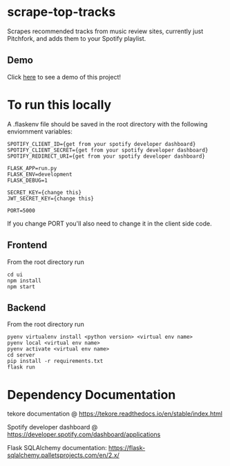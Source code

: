 # scrape-top-tracks
Scrapes recommended tracks from music review sites, currently just Pitchfork, and adds them to your Spotify playlist. 

## Demo
Click [here](https://youtu.be/DSUNz7GJ_nQa) to see a demo of this project!

# To run this locally
A .flaskenv file should be saved in the root directory with the following enviornment variables:
```
SPOTIFY_CLIENT_ID={get from your spotify developer dashboard}
SPOTIFY_CLIENT_SECRET={get from your spotify developer dashboard}
SPOTIFY_REDIRECT_URI={get from your spotify developer dashboard}

FLASK_APP=run.py
FLASK_ENV=development
FLASK_DEBUG=1

SECRET_KEY={change this}
JWT_SECRET_KEY={change this}

PORT=5000
```

If you change PORT you'll also need to change it in the client side code.

## Frontend
From the root directory run
```
cd ui
npm install
npm start
```

## Backend
From the root directory run
```
pyenv virtualenv install <python version> <virtual env name>
pyenv local <virtual env name>
pyenv activate <virtual env name>
cd server
pip install -r requirements.txt
flask run
```

# Dependency Documentation
tekore documentation @ https://tekore.readthedocs.io/en/stable/index.html

Spotify developer dashboard @ https://developer.spotify.com/dashboard/applications

Flask SQLAlchemy documentation: https://flask-sqlalchemy.palletsprojects.com/en/2.x/
